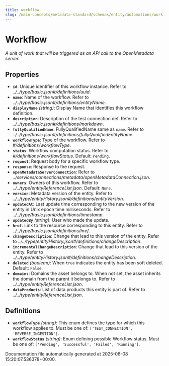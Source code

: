 ```yaml
---
title: workflow
slug: /main-concepts/metadata-standard/schemas/entity/automations/workflow
---
```


# Workflow

*A unit of work that will be triggered as an API call to the OpenMetadata server.*

## Properties

- **`id`**: Unique identifier of this workflow instance. Refer to *../../type/basic.json#/definitions/uuid*.
- **`name`**: Name of the workflow. Refer to *../../type/basic.json#/definitions/entityName*.
- **`displayName`** *(string)*: Display Name that identifies this workflow definition.
- **`description`**: Description of the test connection def. Refer to *../../type/basic.json#/definitions/markdown*.
- **`fullyQualifiedName`**: FullyQualifiedName same as `name`. Refer to *../../type/basic.json#/definitions/fullyQualifiedEntityName*.
- **`workflowType`**: Type of the workflow. Refer to *#/definitions/workflowType*.
- **`status`**: Workflow computation status. Refer to *#/definitions/workflowStatus*. Default: `Pending`.
- **`request`**: Request body for a specific workflow type.
- **`response`**: Response to the request.
- **`openMetadataServerConnection`**: Refer to *../services/connections/metadata/openMetadataConnection.json*.
- **`owners`**: Owners of this workflow. Refer to *../../type/entityReferenceList.json*. Default: `None`.
- **`version`**: Metadata version of the entity. Refer to *../../type/entityHistory.json#/definitions/entityVersion*.
- **`updatedAt`**: Last update time corresponding to the new version of the entity in Unix epoch time milliseconds. Refer to *../../type/basic.json#/definitions/timestamp*.
- **`updatedBy`** *(string)*: User who made the update.
- **`href`**: Link to the resource corresponding to this entity. Refer to *../../type/basic.json#/definitions/href*.
- **`changeDescription`**: Change that lead to this version of the entity. Refer to *../../type/entityHistory.json#/definitions/changeDescription*.
- **`incrementalChangeDescription`**: Change that lead to this version of the entity. Refer to *../../type/entityHistory.json#/definitions/changeDescription*.
- **`deleted`** *(boolean)*: When `true` indicates the entity has been soft deleted. Default: `False`.
- **`domains`**: Domains the asset belongs to. When not set, the asset inherits the domain from the parent it belongs to. Refer to *../../type/entityReferenceList.json*.
- **`dataProducts`**: List of data products this entity is part of. Refer to *../../type/entityReferenceList.json*.
## Definitions

- **`workflowType`** *(string)*: This enum defines the type for which this workflow applies to. Must be one of: `['TEST_CONNECTION', 'REVERSE_INGESTION']`.
- **`workflowStatus`** *(string)*: Enum defining possible Workflow status. Must be one of: `['Pending', 'Successful', 'Failed', 'Running']`.


Documentation file automatically generated at 2025-08-08 15:20:07.536378+00:00.
